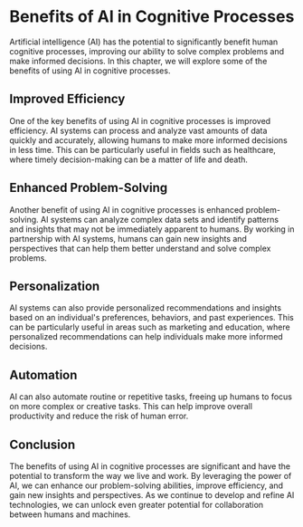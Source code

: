 Benefits of AI in Cognitive Processes
===============================================================================

Artificial intelligence (AI) has the potential to significantly benefit human cognitive processes, improving our ability to solve complex problems and make informed decisions. In this chapter, we will explore some of the benefits of using AI in cognitive processes.

Improved Efficiency
-------------------

One of the key benefits of using AI in cognitive processes is improved efficiency. AI systems can process and analyze vast amounts of data quickly and accurately, allowing humans to make more informed decisions in less time. This can be particularly useful in fields such as healthcare, where timely decision-making can be a matter of life and death.

Enhanced Problem-Solving
------------------------

Another benefit of using AI in cognitive processes is enhanced problem-solving. AI systems can analyze complex data sets and identify patterns and insights that may not be immediately apparent to humans. By working in partnership with AI systems, humans can gain new insights and perspectives that can help them better understand and solve complex problems.

Personalization
---------------

AI systems can also provide personalized recommendations and insights based on an individual's preferences, behaviors, and past experiences. This can be particularly useful in areas such as marketing and education, where personalized recommendations can help individuals make more informed decisions.

Automation
----------

AI can also automate routine or repetitive tasks, freeing up humans to focus on more complex or creative tasks. This can help improve overall productivity and reduce the risk of human error.

Conclusion
----------

The benefits of using AI in cognitive processes are significant and have the potential to transform the way we live and work. By leveraging the power of AI, we can enhance our problem-solving abilities, improve efficiency, and gain new insights and perspectives. As we continue to develop and refine AI technologies, we can unlock even greater potential for collaboration between humans and machines.
